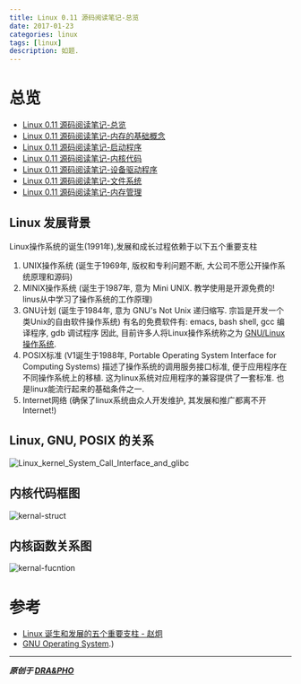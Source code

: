 ```yaml
---
title: Linux 0.11 源码阅读笔记-总览
date: 2017-01-23
categories: linux
tags: [linux]
description: 如题.
---
```


# 总览

- [Linux 0.11 源码阅读笔记-总览](https://draapho.github.io/2017/01/23/1704-linux-source/)
- [Linux 0.11 源码阅读笔记-内存的基础概念](https://draapho.github.io/2017/01/26/1704-linux-source1/)
- [Linux 0.11 源码阅读笔记-启动程序](https://draapho.github.io/2017/01/28/1704-linux-source2/)
- [Linux 0.11 源码阅读笔记-内核代码](https://draapho.github.io/2017/01/31/1704-linux-source3/)
- [Linux 0.11 源码阅读笔记-设备驱动程序](https://draapho.github.io/2017/02/01/1704-linux-source4/)
- [Linux 0.11 源码阅读笔记-文件系统](https://draapho.github.io/2017/02/13/1704-linux-source5/)
- [Linux 0.11 源码阅读笔记-内存管理](https://draapho.github.io/2017/02/15/1704-linux-source6/)


## Linux 发展背景

Linux操作系统的诞生(1991年),发展和成长过程依赖于以下五个重要支柱

1. UNIX操作系统 (诞生于1969年, 版权和专利问题不断, 大公司不愿公开操作系统原理和源码)
2. MINIX操作系统 (诞生于1987年, 意为 Mini UNIX. 教学使用是开源免费的! linus从中学习了操作系统的工作原理)
3. GNU计划 (诞生于1984年, 意为 GNU's Not Unix 递归缩写. 宗旨是开发一个类Unix的自由软件操作系统)
   有名的免费软件有: emacs, bash shell, gcc 编译程序, gdb 调试程序
   因此, 目前许多人将Linux操作系统称之为 [GNU/Linux 操作系统](http://www.gnu.org/gnu/gnu-linux-faq.html#why).
4. POSIX标准 (V1诞生于1988年, Portable Operating System Interface for Computing Systems)
   描述了操作系统的调用服务接口标准, 便于应用程序在不同操作系统上的移植.
   这为linux系统对应用程序的兼容提供了一套标准. 也是linux能流行起来的基础条件之一.
5. Internet网络 (确保了linux系统由众人开发维护, 其发展和推广都离不开Internet!)


## Linux, GNU, POSIX 的关系

![Linux_kernel_System_Call_Interface_and_glibc](https://draapho.github.io/images/1704/0-Linux_kernel_System_Call_Interface_and_glibc.png)


## 内核代码框图

![kernal-struct](https://draapho.github.io/images/1704/0-kernal-struct.png)


## 内核函数关系图

![kernal-fucntion](https://draapho.github.io/images/1704/0-linux-kernal-map.png)



# 参考

- [Linux 诞生和发展的五个重要支柱 - 赵炯](http://oldlinux.org/download/linux-devel.pdf)
- [GNU Operating System](http://www.gnu.org/gnu/gnu-linux-faq.html#why).)

----------

***原创于 [DRA&PHO](https://draapho.github.io/)***